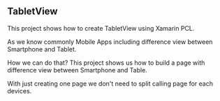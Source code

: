 ## TabletView

This project shows how to create TabletView using Xamarin PCL.

As we know commonly Mobile Apps including difference view between Smartphone and Tablet.

How we can do that? This project shows us how to build a page with difference view between Smartphone and Table.

With just creating one page we don't need to split calling page for each devices.
